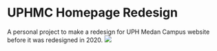 # UPHMC Homepage Redesign
A personal project to make a redesign for UPH Medan Campus website before it was redesigned in 2020.
<img src=img/uphmc-redesign.png>
